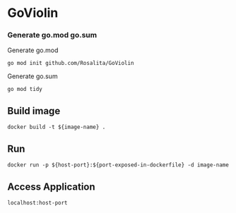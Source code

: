 # GoViolin

### Generate go.mod go.sum
Generate go.mod
```
go mod init github.com/Rosalita/GoViolin
```
Generate go.sum
```
go mod tidy 
```
## Build image
```
docker build -t ${image-name} . 
```
## Run 
```
docker run -p ${host-port}:${port-exposed-in-dockerfile} -d image-name
```

## Access Application
```
localhost:host-port
```
